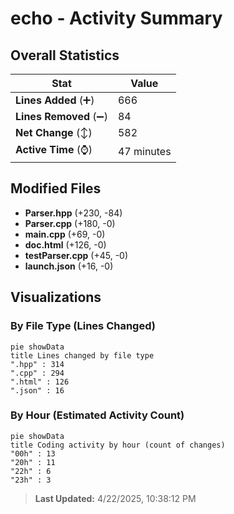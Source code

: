 # echo - Activity Summary 

## Overall Statistics

| Stat                   | Value                                                             |
| ---------------------- | ----------------------------------------------------------------- |
| **Lines Added** (➕)   | 666                                          |
| **Lines Removed** (➖) | 84                                        |
| **Net Change** (↕)    | 582                |
| **Active Time** (⌚)   | 47 minutes |


## Modified Files
- **Parser.hpp** (+230, -84)
- **Parser.cpp** (+180, -0)
- **main.cpp** (+69, -0)
- **doc.html** (+126, -0)
- **testParser.cpp** (+45, -0)
- **launch.json** (+16, -0)

## Visualizations

### By File Type (Lines Changed)

```mermaid
pie showData
title Lines changed by file type
".hpp" : 314
".cpp" : 294
".html" : 126
".json" : 16
```

### By Hour (Estimated Activity Count)

```mermaid
pie showData
title Coding activity by hour (count of changes)
"00h" : 13
"20h" : 11
"22h" : 6
"23h" : 3
```


> **Last Updated:** 4/22/2025, 10:38:12 PM